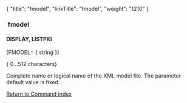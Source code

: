 {
    "title": "fmodel",
    "linkTitle": "fmodel",
    "weight": "1210"
}<span id="fmodel"></span>

###  fmodel

#### DISPLAY, LISTPKI

\[FMODEL= { string }\]     

{
0...512 characters}

Complete name or logical name of the XML model file. The parameter default value is fixed.

[Return to Command index](../../)

 

